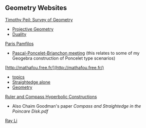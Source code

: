 
  ## Geometry Websites


[Timothy Peil: Survey of Geometry](http://web.mnstate.edu/peil/geometry/IndexF/indexold.htm)

- [Projective Geometry](http://web.mnstate.edu/peil/geometry/C4ProjectiveGeometry/projective.htm)
- [Duality]( http://web.mnstate.edu/peil/geometry/C4ProjectiveGeometry/6Duality.htm)

[Paris Pamfilos](http://users.math.uoc.gr/~pamfilos/eGallery/Gallery.html)

- [Pascal-Poncelet-Brianchon meeting](http://users.math.uoc.gr/~pamfilos/eGallery/problems/PascalPoncelet.html) (this relates to some of my Geogebra construction of Poncelet type scenarios)

[http://mathafou.free.fr/](http://mathafou.free.fr/)

- [topics](http://mathafou.free.fr/themes_en/index.html)
- [Straightedge alone](http://mathafou.free.fr/pbg_en/pb100.html)
- [Geometry](http://mathafou.free.fr/pbg_en/index.html)

[Ruler and Compass Hyperbolic Constructions](https://raoul.koalatux.ch/sites/hyperbolic_geometry/hyperbolic_constructions.html)
 - Also Chaim Goodman's paper *Compass and Straightedge in the Poincare Disk.pdf*

[Ray Li](http://theory.stanford.edu/~rayyli/teaching.html)





<!--stackedit_data:
eyJoaXN0b3J5IjpbLTM5MTUyNTU3NV19
-->